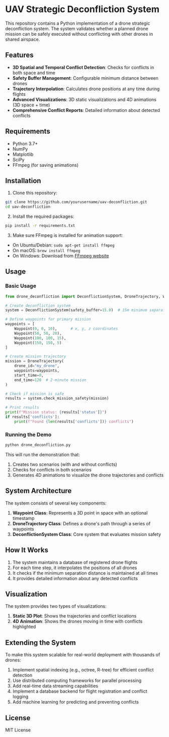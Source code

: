 # UAV Strategic Deconfliction System

This repository contains a Python implementation of a drone strategic deconfliction system. The system validates whether a planned drone mission can be safely executed without conflicting with other drones in shared airspace.

## Features

- **3D Spatial and Temporal Conflict Detection**: Checks for conflicts in both space and time
- **Safety Buffer Management**: Configurable minimum distance between drones
- **Trajectory Interpolation**: Calculates drone positions at any time during flights
- **Advanced Visualizations**: 3D static visualizations and 4D animations (3D space + time)
- **Comprehensive Conflict Reports**: Detailed information about detected conflicts

## Requirements

- Python 3.7+
- NumPy
- Matplotlib
- SciPy
- FFmpeg (for saving animations)

## Installation

1. Clone this repository:
```bash
git clone https://github.com/yourusername/uav-deconfliction.git
cd uav-deconfliction
```

2. Install the required packages:
```bash
pip install -r requirements.txt
```

3. Make sure FFmpeg is installed for animation support:
- On Ubuntu/Debian: `sudo apt-get install ffmpeg`
- On macOS: `brew install ffmpeg`
- On Windows: Download from [FFmpeg website](https://ffmpeg.org/download.html)

## Usage

### Basic Usage

```python
from drone_deconfliction import DeconflictionSystem, DroneTrajectory, Waypoint

# Create deconfliction system
system = DeconflictionSystem(safety_buffer=15.0)  # 15m minimum separation

# Define waypoints for primary mission
waypoints = [
    Waypoint(0, 0, 10),      # x, y, z coordinates
    Waypoint(50, 50, 20),
    Waypoint(100, 100, 15),
    Waypoint(150, 150, 5)
]

# Create mission trajectory
mission = DroneTrajectory(
    drone_id="my_drone",
    waypoints=waypoints,
    start_time=0,
    end_time=120  # 2-minute mission
)

# Check if mission is safe
results = system.check_mission_safety(mission)

# Print results
print(f"Mission status: {results['status']}")
if results['conflicts']:
    print(f"Found {len(results['conflicts'])} conflicts")
```

### Running the Demo

```bash
python drone_deconfliction.py
```

This will run the demonstration that:
1. Creates two scenarios (with and without conflicts)
2. Checks for conflicts in both scenarios
3. Generates 4D animations to visualize the drone trajectories and conflicts

## System Architecture

The system consists of several key components:

1. **Waypoint Class**: Represents a 3D point in space with an optional timestamp
2. **DroneTrajectory Class**: Defines a drone's path through a series of waypoints
3. **DeconflictionSystem Class**: Core system that evaluates mission safety

## How It Works

1. The system maintains a database of registered drone flights
2. For each time step, it interpolates the positions of all drones
3. It checks if the minimum separation distance is maintained at all times
4. It provides detailed information about any detected conflicts

## Visualization

The system provides two types of visualizations:

1. **Static 3D Plot**: Shows the trajectories and conflict locations
2. **4D Animation**: Shows the drones moving in time with conflicts highlighted

## Extending the System

To make this system scalable for real-world deployment with thousands of drones:

1. Implement spatial indexing (e.g., octree, R-tree) for efficient conflict detection
2. Use distributed computing frameworks for parallel processing
3. Add real-time data streaming capabilities
4. Implement a database backend for flight registration and conflict logging
5. Add machine learning for predicting and preventing conflicts

## License

MIT License
